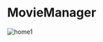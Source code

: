 MovieManager
========================

![home1](https://user-images.githubusercontent.com/15357887/33440598-b083f3d2-d5f0-11e7-8a3d-8ac80534b23e.PNG)
